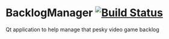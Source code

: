 # BacklogManager   [![Build Status](https://travis-ci.org/MattyJacques/BacklogManager.svg?branch=master)](https://travis-ci.org/MattyJacques/BacklogManager)
Qt application to help manage that pesky video game backlog
